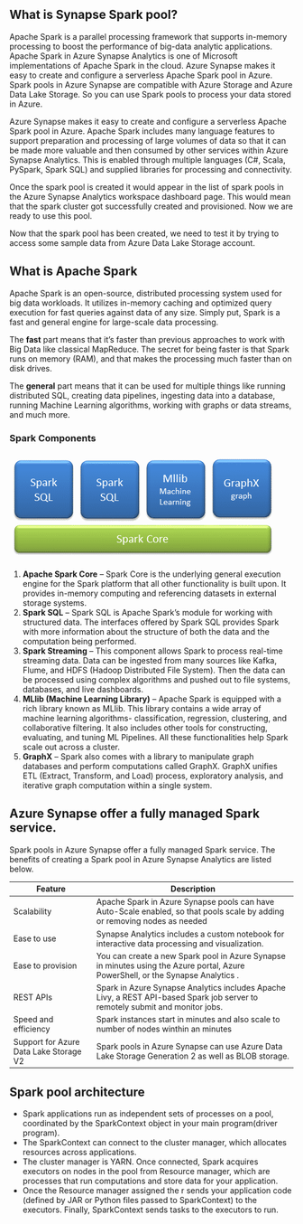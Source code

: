 ## What is Synapse Spark pool?
Apache Spark is a parallel processing framework that supports in-memory processing to boost the performance of big-data analytic applications. Apache Spark in Azure Synapse Analytics is one of Microsoft implementations of Apache Spark in the cloud. Azure Synapse makes it easy to create and configure a serverless Apache Spark pool in Azure. Spark pools in Azure Synapse are compatible with Azure Storage and Azure Data Lake Storage. So you can use Spark pools to process your data stored in Azure.

Azure Synapse makes it easy to create and configure a serverless Apache Spark pool in Azure. Apache Spark includes many language features to support preparation and processing of large volumes of data so that it can be made more valuable and then consumed by other services within Azure Synapse Analytics. This is enabled through multiple languages (C#, Scala, PySpark, Spark SQL) and supplied libraries for processing and connectivity.

Once the spark pool is created it would appear in the list of spark pools in the Azure Synapse Analytics workspace dashboard page. This would mean that the spark cluster got successfully created and provisioned. Now we are ready to use this pool. 

Now that the spark pool has been created, we need to test it by trying to access some sample data from Azure Data Lake Storage account.

## What is Apache Spark
Apache Spark is an open-source, distributed processing system used for big data workloads. It utilizes in-memory caching and optimized query execution for fast queries against data of any size. Simply put, Spark is a fast and general engine for large-scale data processing.

The  **fast**  part means that it’s faster than previous approaches to work with Big Data like classical  MapReduce. The secret for being faster is that Spark runs on memory (RAM), and that makes the processing much faster than on disk drives.

The  **general**  part means that it can be used for multiple things like running distributed SQL, creating data pipelines, ingesting data into a database, running Machine Learning algorithms, working with graphs or data streams, and much more.

### Spark Components

![Spark](https://github.com/gurditsingh/blog/blob/gh-pages/_screenshots/Spark-components.png?raw=true)

1.  **Apache Spark Core**  – Spark Core is the underlying general execution engine for the Spark platform that all other functionality is built upon. It provides in-memory computing and referencing datasets in external storage systems.
2.  **Spark SQL**  – Spark SQL is Apache Spark’s module for working with structured data. The interfaces offered by Spark SQL provides Spark with more information about the structure of both the data and the computation being performed.
3.  **Spark Streaming**  – This component allows Spark to process real-time streaming data. Data can be ingested from many sources like Kafka, Flume, and HDFS (Hadoop Distributed File System). Then the data can be processed using complex algorithms and pushed out to file systems, databases, and live dashboards.
4.  **MLlib (Machine Learning Library)**  – Apache Spark is equipped with a rich library known as MLlib. This library contains a wide array of machine learning algorithms- classification, regression, clustering, and collaborative filtering. It also includes other tools for constructing, evaluating, and tuning ML Pipelines. All these functionalities help Spark scale out across a cluster.
5.  **GraphX**  – Spark also comes with a library to manipulate graph databases and perform computations called GraphX. GraphX unifies ETL (Extract, Transform, and Load) process, exploratory analysis, and iterative graph computation within a single system.

## Azure Synapse offer a fully managed Spark service.
Spark pools in Azure Synapse offer a fully managed Spark service. The benefits of creating a Spark pool in Azure Synapse Analytics are listed below.

| Feature  | Description  |
| ------------ | ------------ |
|  Scalability | Apache Spark in Azure Synapse pools can have Auto-Scale enabled, so that pools scale by adding or removing nodes as needed  |
| Ease to use  |  Synapse Analytics includes a custom notebook for interactive data processing and visualization. |
|  Ease to provision | You can create a new Spark pool in Azure Synapse in minutes using the Azure portal, Azure PowerShell, or the Synapse Analytics .  |
| REST APIs  | Spark in Azure Synapse Analytics includes Apache Livy, a REST API-based Spark job server to remotely submit and monitor jobs.  |
| Speed and efficiency  | Spark instances start in minutes and also scale to number of nodes winthin an minutes  |
|  Support for Azure Data Lake Storage V2 |  Spark pools in Azure Synapse can use Azure Data Lake Storage Generation 2 as well as BLOB storage. |


## Spark pool architecture

 - Spark applications run as independent sets of processes on a pool, coordinated by the SparkContext object in your main program(driver program).
 - The SparkContext can connect to the cluster manager, which allocates resources across applications.
 - The cluster manager is YARN. Once connected, Spark acquires executors on nodes in the pool from Resource manager, which are processes that run computations and store data for your application.
 - Once the Resource manager assigned the r sends your application code (defined by JAR or Python files passed to SparkContext) to the executors. Finally, SparkContext sends tasks to the executors to run.

<!--stackedit_data:
eyJoaXN0b3J5IjpbLTMyNzcyNzk3OSw0NTQwOTgyOTAsLTEyND
U2MTkxMTQsMTYyNzg1NDAxNywtMTc5NzcwMjY0OCwtMTY1NDMw
MDM1LDc4NjM4MzQ4NSwtNzMwMzYxMzI3LC0yMDMwNzAyOTI2LD
UzODg1Mjk4NiwyNzQ1NzEyMDcsMTA4MjkwMzYwOSwxNzAwNTk5
NTUwLDE1OTc5MDY4MCwtMTc5MDkwMzI2MSwxMjcxNjE5NzYsMz
ExNTMzOTQ2LDM1ODA4ODYzNCwtNjE0Mjk2MDg2LC0yMDg2ODg0
NzkyXX0=
-->